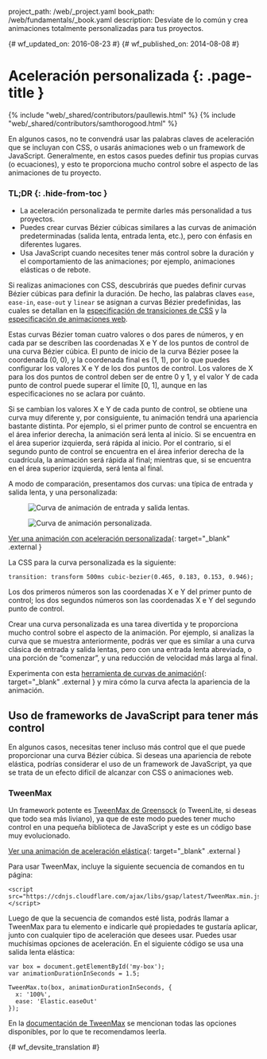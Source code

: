project_path: /web/_project.yaml
book_path: /web/fundamentals/_book.yaml
description: Desvíate de lo común y crea animaciones totalmente personalizadas para tus proyectos.

{# wf_updated_on: 2016-08-23 #}
{# wf_published_on: 2014-08-08 #}

# Aceleración personalizada {: .page-title }

{% include "web/_shared/contributors/paullewis.html" %}
{% include "web/_shared/contributors/samthorogood.html" %}

En algunos casos, no te convendrá usar las palabras claves de aceleración que se incluyan con CSS, o usarás animaciones web o un framework de JavaScript. Generalmente, en estos casos puedes definir tus propias curvas (o ecuaciones), y esto te proporciona mucho control sobre el aspecto de las animaciones de tu proyecto.

### TL;DR {: .hide-from-toc }
* La aceleración personalizada te permite darles más personalidad a tus proyectos.
* Puedes crear curvas Bézier cúbicas similares a las curvas de animación predeterminadas (salida lenta, entrada lenta, etc.), pero con énfasis en diferentes lugares.
* Usa JavaScript cuando necesites tener más control sobre la duración y el comportamiento de las animaciones; por ejemplo, animaciones elásticas o de rebote.


Si realizas animaciones con CSS, descubrirás que puedes definir curvas Bézier cúbicas para definir la duración. De hecho, las palabras claves `ease`, `ease-in`, `ease-out` y `linear` se asignan a curvas Bézier predefinidas, las cuales se detallan en la [especificación de transiciones de CSS](http://www.w3.org/TR/css3-transitions/) y la [especificación de animaciones web](https://w3c.github.io/web-animations/#scaling-using-a-cubic-bezier-curve).

Estas curvas Bézier toman cuatro valores o dos pares de números, y en cada par se describen las coordenadas X e Y de los puntos de control de una curva Bézier cúbica. El punto de inicio de la curva Bézier posee la coordenada (0, 0), y la coordenada final es (1, 1), por lo que puedes configurar los valores X e Y de los dos puntos de control. Los valores de X para los dos puntos de control deben ser de entre 0 y 1, y el valor Y de cada punto de control puede superar el límite [0, 1], aunque en las especificaciones no se aclara por cuánto.

Si se cambian los valores X e Y de cada punto de control, se obtiene una curva muy diferente y, por consiguiente, tu animación tendrá una apariencia bastante distinta. Por ejemplo, si el primer punto de control se encuentra en el área inferior derecha, la animación será lenta al inicio. Si se encuentra en el área superior izquierda, será rápida al inicio. Por el contrario, si el segundo punto de control se encuentra en el área inferior derecha de la cuadrícula, la animación será rápida al final; mientras que, si se encuentra en el área superior izquierda, será lenta al final.

A modo de comparación, presentamos dos curvas: una típica de entrada y salida lenta, y una personalizada:

<div class="attempt-left">
  <figure>
    <img src="images/ease-in-out-markers.png" alt="Curva de animación de entrada y salida lentas." />
  </figure>
</div>
<div class="attempt-right">
  <figure>
    <img src="images/custom.png" alt="Curva de animación personalizada." />
  </figure>
</div>

[Ver una animación con aceleración personalizada](https://googlesamples.github.io/web-fundamentals/fundamentals/design-and-ux/animations/box-move-custom-curve.html){: target="_blank" .external }

La CSS para la curva personalizada es la siguiente:


    transition: transform 500ms cubic-bezier(0.465, 0.183, 0.153, 0.946);
    

Los dos primeros números son las coordenadas X e Y del primer punto de control; los dos segundos números son las coordenadas X e Y del segundo punto de control.

Crear una curva personalizada es una tarea divertida y te proporciona mucho control sobre el aspecto de la animación. Por ejemplo, si analizas la curva que se muestra anteriormente, podrás ver que es similar a una curva clásica de entrada y salida lentas, pero con una entrada lenta abreviada, o una porción de “comenzar”, y una reducción de velocidad más larga al final.

Experimenta con esta [herramienta de curvas de animación](https://googlesamples.github.io/web-fundamentals/fundamentals/design-and-ux/animations/curve-playground.html){: target="_blank" .external } y mira cómo la curva afecta la apariencia de la animación.

## Uso de frameworks de JavaScript para tener más control

En algunos casos, necesitas tener incluso más control que el que puede proporcionar una curva Bézier cúbica. Si deseas una apariencia de rebote elástica, podrías considerar el uso de un framework de JavaScript, ya que se trata de un efecto difícil de alcanzar con CSS o animaciones web.

### TweenMax

Un framework potente es [TweenMax de Greensock](https://github.com/greensock/GreenSock-JS/tree/master/src/minified) (o TweenLite, si deseas que todo sea más liviano), ya que de este modo puedes tener mucho control en una pequeña biblioteca de JavaScript y este es un código base muy evolucionado.

[Ver una animación de aceleración elástica](https://googlesamples.github.io/web-fundamentals/fundamentals/design-and-ux/animations/box-move-elastic.html){: target="_blank" .external }

Para usar TweenMax, incluye la siguiente secuencia de comandos en tu página:


    <script src="https://cdnjs.cloudflare.com/ajax/libs/gsap/latest/TweenMax.min.js"></script>
    

Luego de que la secuencia de comandos esté lista, podrás llamar a TweenMax para tu elemento e indicarle qué propiedades te gustaría aplicar, junto con cualquier tipo de aceleración que desees usar. Puedes usar muchísimas opciones de aceleración. En el siguiente código se usa una salida lenta elástica:


    var box = document.getElementById('my-box');
    var animationDurationInSeconds = 1.5;
    
    TweenMax.to(box, animationDurationInSeconds, {
      x: '100%',
      ease: 'Elastic.easeOut'
    });
    

En la [documentación de TweenMax](https://greensock.com/docs/#/HTML5/GSAP/TweenMax/) se mencionan todas las opciones disponibles, por lo que te recomendamos leerla.





{# wf_devsite_translation #}
